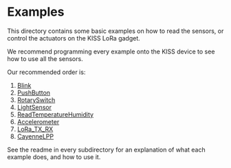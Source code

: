 # Examples

This directory contains some basic examples on how to read the sensors, or control the actuators on the KISS LoRa gadget.

We recommend programming every example onto the KISS device to see how to use all the sensors.

Our recommended order is:

1. [Blink](Blink)
2. [PushButton](PushButton)
3. [RotarySwitch](RotarySwitch)
4. [LightSensor](LightSensor)
5. [ReadTemperatureHumidity](ReadTemperatureHumidity)
6. [Accelerometer](Accelerometer)
7. [LoRa_TX_RX](LoRa_TX_RX)
8. [CayenneLPP](CayenneLPP)

See the readme in every subdirectory for an explanation of what each example does, and how to use it.